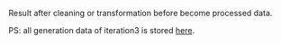 Result after cleaning or transformation before become processed data.


PS: all generation data of iteration3 is stored [here]().